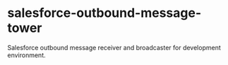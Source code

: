 # salesforce-outbound-message-tower
Salesforce outbound message receiver and broadcaster for development environment. 
